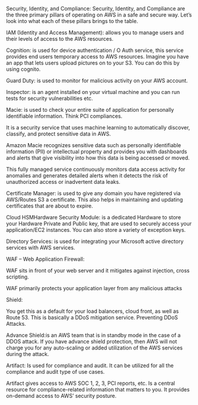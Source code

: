 Security, Identity, and Compliance:
Security, Identity, and Compliance are the three primary pillars of operating on AWS in a safe and secure way. Let’s look into what each of these pillars brings to the table.



IAM (Identity and Access Management): allows you to manage users and their levels of access to the AWS resources.

Cognition: is used for device authentication / O Auth service, this service provides end users temporary access to AWS resources. Imagine you have an app that lets users upload pictures on to your S3. You can do this by using cognito.

Guard Duty: is used to monitor for malicious activity on your AWS account.



Inspector: is an agent installed on your virtual machine and you can run tests for security vulnerabilities etc.

Macie: is used to check your entire suite of application for personally identifiable information. Think PCI compliances.

It is a security service that uses machine learning to automatically discover, classify, and protect sensitive data in AWS.

Amazon Macie recognizes sensitive data such as personally identifiable information (PII) or intellectual property and provides you with dashboards and alerts that give visibility into how this data is being accessed or moved.

This fully managed service continuously monitors data access activity for anomalies and generates detailed alerts when it detects the risk of unauthorized access or inadvertent data leaks.



Certificate Manager: is used to give any domain you have registered via AWS/Routes S3 a certificate. This also helps in maintaining and updating certificates that are about to expire.



Cloud HSMHardware Security Module: is a dedicated Hardware to store your Hardware Private and Public key, that are used to securely access your application/EC2 instances. You can also store a variety of exception keys.



Directory Services: is used for integrating your Microsoft active directory services with AWS services.



WAF – Web Application Firewall:

WAF sits in front of your web server and it mitigates against injection, cross scripting.

WAF primarily protects your application layer from any malicious attacks



Shield:

You get this as a default for your load balancers, cloud front, as well as Route 53. This is basically a DDoS mitigation service. Preventing DDoS Attacks.

Advance Shield:is an AWS team that is in standby mode in the case of a DDOS attack. If you have advance shield protection, then AWS will not charge you for any auto-scaling or added utilization of the AWS services during the attack.



Artifact: Is used for compliance and audit. It can be utilized for all the compliance and audit type of use cases.

Artifact gives access to AWS SOC 1, 2, 3, PCI reports, etc. Is a central resource for compliance-related information that matters to you. It provides on-demand access to AWS’ security posture.
